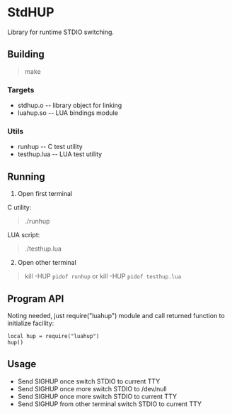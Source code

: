 # StdHUP

Library for runtime STDIO switching.

## Building

> make

### Targets

- stdhup.o -- library object for linking
- luahup.so -- LUA bindings module

### Utils

- runhup -- C test utility
- testhup.lua -- LUA test utility

## Running

1. Open first terminal

C utility:

> ./runhup

LUA script:

> ./testhup.lua

2. Open other terminal

> kill -HUP `pidof runhup`
or
> kill -HUP `pidof testhup.lua`

## Program API

Noting needed, just require("luahup") module and call
returned function to initialize facility:

```
local hup = require("luahup")
hup()
```

## Usage

- Send SIGHUP once switch STDIO to current TTY
- Send SIGHUP once more switch STDIO to /dev/null
- Send SIGHUP once more switch STDIO to current TTY
- Send SIGHUP from other terminal switch STDIO to current TTY
